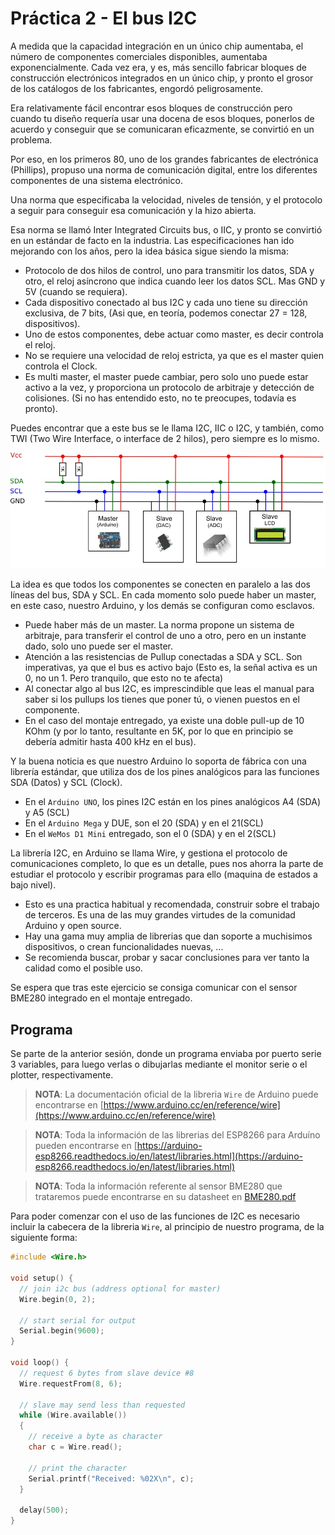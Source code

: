 # Práctica 2 - El bus I2C

A medida que la capacidad integración en un único chip aumentaba, el número de componentes comerciales disponibles, aumentaba exponencialmente. Cada vez era, y es, más sencillo fabricar bloques de construcción electrónicos integrados en un único chip, y pronto el grosor de los catálogos de los fabricantes, engordó peligrosamente.

Era relativamente fácil encontrar esos bloques de construcción pero cuando tu diseño requería usar una docena de esos bloques, ponerlos de acuerdo y conseguir que se comunicaran eficazmente, se convirtió en un problema.

Por eso, en los primeros 80, uno de los grandes fabricantes de electrónica (Phillips), propuso una norma de comunicación digital, entre los diferentes componentes de una sistema electrónico.

Una norma que especificaba la velocidad, niveles de tensión, y el protocolo a seguir para conseguir esa comunicación y la hizo abierta.

Esa norma se llamó Inter Integrated Circuits bus, o IIC, y pronto se convirtió en un estándar de facto en la industria. Las especificaciones han ido mejorando con los años, pero la idea básica sigue siendo la misma:
 
* Protocolo de dos hilos de control, uno para transmitir los datos, SDA y otro, el reloj asíncrono que indica cuando leer los datos SCL. Mas GND y 5V (cuando se requiera).
* Cada dispositivo conectado al bus I2C y cada uno tiene su dirección exclusiva, de 7 bits, (Asi que, en teoría, podemos conectar 27 = 128, dispositivos).
* Uno de estos componentes, debe actuar como master, es decir controla el reloj.
* No se requiere una velocidad de reloj estricta, ya que es el master quien controla el Clock.
* Es multi master, el master puede cambiar, pero solo uno puede estar activo a la vez, y proporciona un protocolo de arbitraje y detección de colisiones. (Si no has entendido esto, no te preocupes, todavía es pronto).

Puedes encontrar que a este bus se le llama I2C, IIC o I2C, y también, como TWI (Two Wire Interface, o interface de 2 hilos), pero siempre es lo mismo.

![Diagrama de conexión I2C](I2C-diagram.jpg)

La idea es que todos los componentes se conecten en paralelo a las dos líneas del bus, SDA y SCL. En cada momento solo puede haber un master, en este caso, nuestro Arduino, y los demás se configuran como esclavos.

* Puede haber más de un master. La norma propone un sistema de arbitraje, para transferir el control de uno a otro, pero en un instante dado, solo uno puede ser el master.
* Atención a las resistencias de Pullup conectadas a SDA y SCL. Son imperativas, ya que el bus es activo bajo (Esto es, la señal activa es un 0, no un 1. Pero tranquilo, que esto no te afecta)
* Al conectar algo al bus I2C, es imprescindible que leas el manual para saber si los pullups los tienes que poner tú, o vienen puestos en el componente.
* En el caso del montaje entregado, ya existe una doble pull-up de 10 KOhm (y por lo tanto, resultante en 5K, por lo que en principio se debería admitir hasta 400 kHz en el bus).

Y la buena noticia es que nuestro Arduino lo soporta de fábrica con una librería estándar, que utiliza dos de los pines analógicos para las funciones SDA (Datos) y SCL (Clock).

* En el `Arduino UNO`, los pines I2C están en los pines analógicos A4 (SDA) y A5 (SCL)
* En el `Arduino Mega` y DUE, son el 20 (SDA) y en el 21(SCL)
* En el `WeMos D1 Mini` entregado, son el 0 (SDA) y en el 2(SCL)

La librería I2C, en Arduino se llama Wire, y gestiona el protocolo de comunicaciones completo, lo que es un detalle, pues nos ahorra la parte de estudiar el protocolo y escribir programas para ello (maquina de estados a bajo nivel).

* Esto es una practica habitual y recomendada, construir sobre el trabajo de terceros. Es una de las muy grandes virtudes de la comunidad Arduino y open source.
* Hay una gama muy amplia de librerias que dan soporte a muchisimos dispositivos, o crean funcionalidades nuevas, ...
* Se recomienda buscar, probar y sacar conclusiones para ver tanto la calidad como el posible uso.

Se espera que tras este ejercicio se consiga comunicar con el sensor BME280 integrado en el montaje entregado.

## Programa

Se parte de la anterior sesión, donde un programa enviaba por puerto serie 3 variables, para luego verlas o dibujarlas mediante el monitor serie o el plotter, respectivamente.

> **NOTA**: La documentación oficial de la libreria `Wire` de Arduino puede encontrarse en [https://www.arduino.cc/en/reference/wire](https://www.arduino.cc/en/reference/wire)

> **NOTA**: Toda la información de las librerias del ESP8266 para Arduíno pueden encontrarse en [https://arduino-esp8266.readthedocs.io/en/latest/libraries.html](https://arduino-esp8266.readthedocs.io/en/latest/libraries.html)

> **NOTA**: Toda la información referente al sensor BME280 que trataremos puede encontrarse en su datasheet en [BME280.pdf](BME280.pdf)

Para poder comenzar con el uso de las funciones de I2C es necesario incluir la cabecera de la libreria `Wire`, al principio de nuestro programa, de la siguiente forma:

```C
#include <Wire.h>

void setup() {
  // join i2c bus (address optional for master)
  Wire.begin(0, 2);

  // start serial for output
  Serial.begin(9600);
}

void loop() {
  // request 6 bytes from slave device #8
  Wire.requestFrom(8, 6);

  // slave may send less than requested
  while (Wire.available())
  {
    // receive a byte as character
    char c = Wire.read();

    // print the character
    Serial.printf("Received: %02X\n", c);
  }

  delay(500);
}
```
